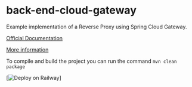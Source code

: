 # back-end-cloud-gateway

Example implementation of a Reverse Proxy using Spring Cloud Gateway.

[Official Documentation](https://cloud.spring.io/spring-cloud-gateway/reference/html/)

[More information](https://www.baeldung.com/spring-cloud-gateway)

To compile and build the project you can run the command ``mvn clean package``

[![Deploy on Railway](https://railway.app/button.svg)]